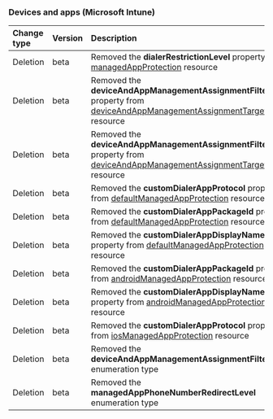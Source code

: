 ### Devices and apps (Microsoft Intune)

| **Change type** | **Version** | **Description** |
|:---|:---|:---|
|Deletion|beta|Removed the **dialerRestrictionLevel** property from [managedAppProtection](/graph/api/resources/intune-managedAppProtection?view=graph-rest-beta) resource|
|Deletion|beta|Removed the **deviceAndAppManagementAssignmentFilterId** property from [deviceAndAppManagementAssignmentTarget](/graph/api/resources/intune-deviceAndAppManagementAssignmentTarget?view=graph-rest-beta) resource|
|Deletion|beta|Removed the **deviceAndAppManagementAssignmentFilterType** property from [deviceAndAppManagementAssignmentTarget](/graph/api/resources/intune-deviceAndAppManagementAssignmentTarget?view=graph-rest-beta) resource|
|Deletion|beta|Removed the **customDialerAppProtocol** property from [defaultManagedAppProtection](/graph/api/resources/intune-defaultManagedAppProtection?view=graph-rest-beta) resource|
|Deletion|beta|Removed the **customDialerAppPackageId** property from [defaultManagedAppProtection](/graph/api/resources/intune-defaultManagedAppProtection?view=graph-rest-beta) resource|
|Deletion|beta|Removed the **customDialerAppDisplayName** property from [defaultManagedAppProtection](/graph/api/resources/intune-defaultManagedAppProtection?view=graph-rest-beta) resource|
|Deletion|beta|Removed the **customDialerAppPackageId** property from [androidManagedAppProtection](/graph/api/resources/intune-androidManagedAppProtection?view=graph-rest-beta) resource|
|Deletion|beta|Removed the **customDialerAppDisplayName** property from [androidManagedAppProtection](/graph/api/resources/intune-androidManagedAppProtection?view=graph-rest-beta) resource|
|Deletion|beta|Removed the **customDialerAppProtocol** property from [iosManagedAppProtection](/graph/api/resources/intune-iosManagedAppProtection?view=graph-rest-beta) resource|
|Deletion|beta|Removed the **deviceAndAppManagementAssignmentFilterType** enumeration type|
|Deletion|beta|Removed the **managedAppPhoneNumberRedirectLevel** enumeration type|
